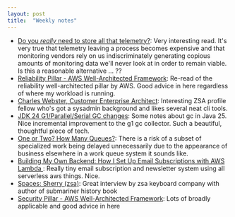 ```yaml
---
layout: post
title:  "Weekly notes"
---
```


* [Do you *really* need to store all that telemetry?](https://blog.bitdrift.io/post/do-you-need-to-store-that-telemetry): Very interesting read. It's very true that telemetry leaving a process becomes expensive and that monitoring vendors rely on us indiscriminately generating copious amounts of monitoring data we'll never look at in order to remain viable. Is this a reasonable alternative ... ??
* [Reliability Pillar - AWS Well-Architected Framework](https://docs.aws.amazon.com/wellarchitected/latest/reliability-pillar/welcome.html): Re-read of the reliability well-architected pillar by AWS. Good advice in here regardless of where my workload is running.
* [Charles Webster, Customer Enterprise Architect](https://people.zsa.io/charles-webster/): Interesting ZSA profile fellow who's got a sysadmin background and likes several neat cli tools.
* [JDK 24 G1/Parallel/Serial GC changes](https://tschatzl.github.io/2025/04/01/jdk24-g1-serial-parallel-gc-changes.html): Some notes about gc in Java 25. Nice incremental improvement to the g1 gc collector. Such a beautiful, thoughtful piece of tech.
* [One or Two? How Many Queues?](https://brooker.co.za/blog/2025/03/25/two-queues.html): There is a risk of a subset of specialized work being delayed unnecessarily due to the appearance of business elsewhere in a work queue system it sounds like.
* [Building My Own Backend: How I Set Up Email Subscriptions with AWS Lambda ](https://www.henryjosephson.com/writing/My-Own-Blog-Backend.html): Really tiny email subscription and newsletter system using all serverless aws things. Nice.
* [Spaces: Sherry (zsa)](https://vimeo.com/1056364348?autoplay=1&muted=1&stream_id=Y2xpcHN8MTQzOTgyOTE4fGlkOmRlc2N8W10%3D): Great interview by zsa keyboard company with author of submariner history book
* [Security Pillar - AWS Well-Architected Framework](https://docs.aws.amazon.com/wellarchitected/latest/security-pillar/welcome.html): Lots of broadly applicable and good advice in here